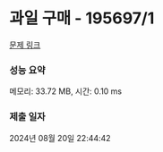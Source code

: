 # 과일 구매 - 195697/1 

[문제 링크](https://level.goorm.io/exam/195697/%EA%B3%BC%EC%9D%BC-%EA%B5%AC%EB%A7%A4/quiz/1) 

### 성능 요약

메모리: 33.72 MB, 시간: 0.10 ms

### 제출 일자

2024년 08월 20일 22:44:42

